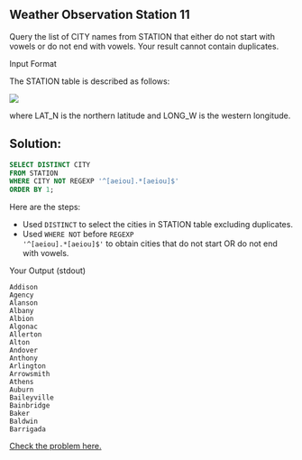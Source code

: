 ## Weather Observation Station 11

Query the list of CITY names from STATION that either do not start with vowels or do not end with vowels. Your result cannot contain duplicates.

Input Format

The STATION table is described as follows:

<img src="https://s3.amazonaws.com/hr-challenge-images/9336/1449345840-5f0a551030-Station.jpg">

where LAT_N is the northern latitude and LONG_W is the western longitude.


## Solution:
~~~sql
SELECT DISTINCT CITY
FROM STATION
WHERE CITY NOT REGEXP '^[aeiou].*[aeiou]$'
ORDER BY 1;
~~~

Here are the steps:
- Used <code>DISTINCT</code> to select the cities in STATION table excluding duplicates.
- Used <code>WHERE NOT</code> before <code>REGEXP '^[aeiou].*[aeiou]$'</code> to obtain cities that do not start OR do not end with vowels.

Your Output (stdout)
```
Addison 
Agency 
Alanson 
Albany 
Albion 
Algonac 
Allerton 
Alton 
Andover 
Anthony 
Arlington 
Arrowsmith 
Athens 
Auburn 
Baileyville 
Bainbridge 
Baker 
Baldwin 
Barrigada 
```


[Check the problem here.](https://www.hackerrank.com/challenges/weather-observation-station-11/problem)

